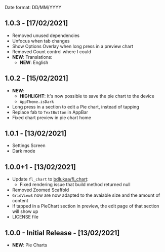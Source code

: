 Date format: DD/MM/YYYY

## 1.0.3 - [17/02/2021]

- Removed unused dependencies
- Unfocus when tab changes
- Show Options Overlay when long press in a preview chart
- Removed Count control where I could
- **NEW**: Translations:
  - **NEW**: English

## 1.0.2 - [15/02/2021]

- **NEW**:
  - **HIGHLIGHT**: It's now possible to save the pie chart to the device
  - `AppTheme.isDark`
- Long press in a section to edit a Pie chart, instead of tapping
- Replace fab to `TextButton` in AppBar
- Fixed chart preview in pie chart home

## 1.0.1 - [13/02/2021]

- Settings Screen
- Dark mode

## 1.0.0+1 - [13/02/2021]

- Update `fl_chart` to [bdlukaa/fl_chart](https://github.com/bdlukaa/fl_chart):
  - Fixed rendering issue that build method returned null
- Removed Zoomed Scaffold
- `GridView`s now are now adapted to the avaiable size and the amount of content
- If tapped in a PieChart section in preview, the edit page of that section will show up
- LICENSE file

## 1.0.0 - Initial Release - [13/02/2021]

- **NEW**: Pie Charts

